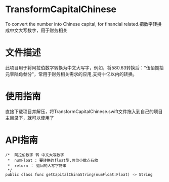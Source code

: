 # TransformCapitalChinese
To convert the number into Chinese capital, for financial related.把数字转换成中文大写数字，用于财务相关

# 文件描述
  此项目用于将阿拉伯数字转换为中文大写字，例如，将580.63转换后："伍佰捌拾元零陆角叁分"，常用于财务相关需求的应用,支持十亿以内的转换。
  
# 使用指南
  直接下载项目并解压，将TransformCapitalChinese.swift文件拖入到自己的项目主目录下，就可以使用了
  
# API指南

    /*  阿拉伯数字 转 中文大写数字
     *  numFloat : 要转换的float型,两位小数点有效
     *  return ： 返回的大写字符串
     */
    public class func getCapitalChinaString(numFloat:Float) -> String    
